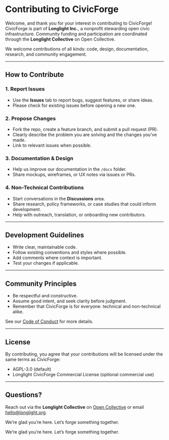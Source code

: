 # Contributing to CivicForge

Welcome, and thank you for your interest in contributing to CivicForge!  
CivicForge is part of **Longlight Inc.**, a nonprofit stewarding open civic infrastructure. Community funding and participation are coordinated through the **Longlight Collective** on Open Collective.

We welcome contributions of all kinds: code, design, documentation, research, and community engagement.

---

## How to Contribute

### 1. Report Issues
- Use the **Issues** tab to report bugs, suggest features, or share ideas.
- Please check for existing issues before opening a new one.

### 2. Propose Changes
- Fork the repo, create a feature branch, and submit a pull request (PR).
- Clearly describe the problem you are solving and the changes you’ve made.
- Link to relevant issues when possible.

### 3. Documentation & Design
- Help us improve our documentation in the `/docs` folder.
- Share mockups, wireframes, or UX notes via issues or PRs.

### 4. Non-Technical Contributions
- Start conversations in the **Discussions** area.
- Share research, policy frameworks, or case studies that could inform development.
- Help with outreach, translation, or onboarding new contributors.

---

## Development Guidelines
- Write clear, maintainable code.
- Follow existing conventions and styles where possible.
- Add comments where context is important.
- Test your changes if applicable.

---

## Community Principles
- Be respectful and constructive.
- Assume good intent, and seek clarity before judgment.
- Remember that CivicForge is for everyone: technical and non-technical alike.

See our [Code of Conduct](./CODE_OF_CONDUCT.md) for more details.

---

## License
By contributing, you agree that your contributions will be licensed under the same terms as CivicForge:
- AGPL-3.0 (default)
- Longlight CivicForge Commercial License (optional commercial use)

---

## Questions?
Reach out via the **Longlight Collective** on [Open Collective](https://opencollective.com/longlight) or email hello@longlight.org.

We’re glad you’re here. Let’s forge something together.


We’re glad you’re here. Let’s forge something together.
